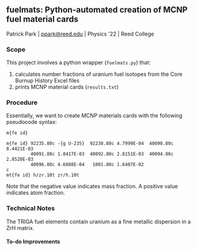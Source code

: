 ## fuelmats: Python-automated creation of MCNP fuel material cards

Patrick Park | <ppark@reed.edu> | Physics '22 | Reed College

### Scope

This project involves a python wrapper (`fuelmats.py`) that:
1. calculates number fractions of uranium fuel isotopes from the Core Burnup History Excel files
2. prints MCNP material cards (`results.txt`)

### Procedure

Essentially, we want to create MCNP materials cards with the following pseudocode syntax:
```
m{fe id} 

m{fe id} 92235.80c -{g U-235}  92238.80c 4.7999E-04  40090.80c 8.4421E-03  
         40091.80c 1.8417E-03  40092.80c 2.8151E-03  40094.80c 2.8520E-03  
         40096.80c 4.6088E-04   1001.80c 1.6407E-02
c
mt{fe id} h/zr.10t zr/h.10t
```
Note that the negative value indicates mass fraction. A positive value indicates atom fraction. 

### Technical Notes
The TRIGA fuel elements contain uranium as a fine metallic dispersion in a ZrH matrix.

#### To-do Improvements

